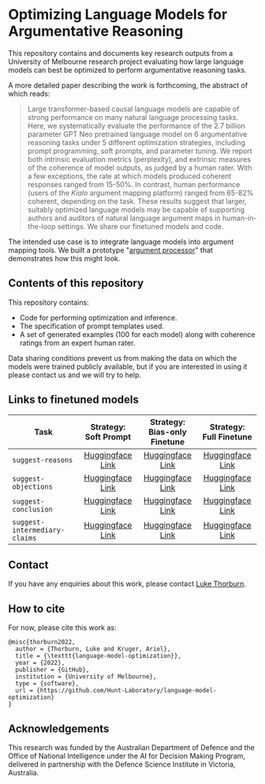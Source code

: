 # Optimizing Language Models for Argumentative Reasoning

This repository contains and documents key research outputs from a University of Melbourne research project evaluating how large language models can best be optimized to perform argumentative reasoning tasks.

A more detailed paper describing the work is forthcoming, the abstract of which reads:

> Large transformer-based causal language models are capable of strong performance on many natural language processing tasks. Here, we systematically evaluate the performance of the 2.7 billion parameter GPT Neo pretrained language model on 6 argumentative reasoning tasks under 5 different optimization strategies, including prompt programming, soft prompts, and parameter tuning. We report both intrinsic evaluation metrics (perplexity), and extrinsic measures of the coherence of model outputs, as judged by a human rater. With a few exceptions, the rate at which models produced coherent responses ranged from 15-50%. In contrast, human performance (users of the *Kialo* argument mapping platform) ranged from 65-82% coherent, depending on the task. These results suggest that larger, suitably optimized language models may be capable of supporting authors and auditors of natural language argument maps in human-in-the-loop settings. We share our finetuned models and code.

The intended use case is to integrate language models into argument mapping tools. We built a prototype "[argument processor](https://luke-thorburn.github.io/argument-processor/)" that demonstrates how this might look.

## Contents of this repository

This repository contains:

- Code for performing optimization and inference.
- The specification of prompt templates used.
- A set of generated examples (100 for each model) along with coherence ratings from an expert human rater.

Data sharing conditions prevent us from making the data on which the models were trained publicly available, but if you are interested in using it please contact us and we will try to help.

## Links to finetuned models

| Task | Strategy:<br />Soft Prompt | Strategy:<br />Bias-only Finetune | Strategy:<br />Full Finetune |
| ---- | :---------------------: | :---------------------------------: | :---------------------------------: |
| `suggest-reasons` | [Huggingface Link](https://huggingface.co/luke-thorburn/suggest-reasons-soft) | [Huggingface Link](https://huggingface.co/luke-thorburn/suggest-reasons-bias-only) | [Huggingface Link](https://huggingface.co/luke-thorburn/suggest-reasons-full-finetune) |
| `suggest-objections` | [Huggingface Link](https://huggingface.co/luke-thorburn/suggest-objections-soft) | [Huggingface Link](https://huggingface.co/luke-thorburn/suggest-objections-bias-only) | [Huggingface Link](https://huggingface.co/luke-thorburn/suggest-objections-full-finetune) |
| `suggest-conclusion` | [Huggingface Link](https://huggingface.co/luke-thorburn/suggest-conclusion-soft) | [Huggingface Link](https://huggingface.co/luke-thorburn/suggest-conclusion-bias-only) | [Huggingface Link](https://huggingface.co/luke-thorburn/suggest-conclusion-full-finetune) |
| `suggest-intermediary-claims` | [Huggingface Link](https://huggingface.co/luke-thorburn/suggest-intermediary-claims-soft) | [Huggingface Link](https://huggingface.co/luke-thorburn/suggest-intermediary-claims-bias-only) | [Huggingface Link](https://huggingface.co/luke-thorburn/suggest-intermediary-claims-full-finetune) |

## Contact

If you have any enquiries about this work, please contact [Luke Thorburn](https://lukethorburn.com/).

## How to cite

For now, please cite this work as:

```
@misc{thorburn2022,
  author = {Thorburn, Luke and Kruger, Ariel},
  title = {\texttt{language-model-optimization}},
  year = {2022},
  publisher = {GitHub},
  institution = {University of Melbourne},
  type = {software},
  url = {https://github.com/Hunt-Laboratory/language-model-optimization}
}
```

## Acknowledgements

This research was funded by the Australian Department of Defence and the Office of National Intelligence under the AI for Decision Making Program, delivered in partnership with the Defence Science Institute in Victoria, Australia.
